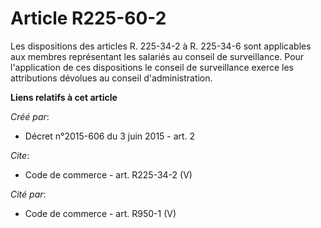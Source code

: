 # Article R225-60-2

Les dispositions des articles R. 225-34-2 à R. 225-34-6 sont applicables aux membres représentant les salariés au conseil de
surveillance. Pour l'application de ces dispositions le conseil de surveillance exerce les attributions dévolues au conseil
d'administration.

**Liens relatifs à cet article**

_Créé par_:

  - Décret n°2015-606 du 3 juin 2015 - art. 2

_Cite_:

  - Code de commerce - art. R225-34-2 (V)

_Cité par_:

  - Code de commerce - art. R950-1 (V)
